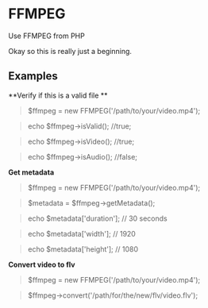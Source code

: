 FFMPEG =====================Use FFMPEG from PHPOkay so this is really just a beginning.Examples---------------------**Verify if this is a valid file **> $ffmpeg = new FFMPEG('/path/to/your/video.mp4'); > echo $ffmpeg->isValid(); //true; > echo $ffmpeg->isVideo(); //true; > echo $ffmpeg->isAudio(); //false; **Get metadata**> $ffmpeg = new FFMPEG('/path/to/your/video.mp4'); > $metadata = $ffmpeg->getMetadata();> echo $metadata['duration']; // 30 seconds> echo $metadata['width']; // 1920> echo $metadata['height']; // 1080**Convert video to flv**> $ffmpeg = new FFMPEG('/path/to/your/video.mp4'); > $ffmpeg->convert('/path/for/the/new/flv/video.flv');